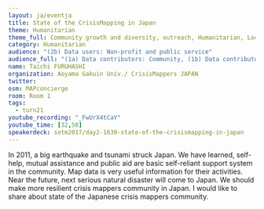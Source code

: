 ```yaml
---
layout: ja/eventja
title: State of the CrisisMapping in Japan
theme: Humanitarian
theme_full: Community growth and diversity, outreach, Humanitarian, Local community
category: Humanitarian
audience: "(2b) Data users: Non-profit and public service"
audience_full: "(1a) Data contributors: Community, (1b) Data contributors: Public administration (open data, data feedback...), (2b) Data users: Non-profit and public service"
name: Taichi FURUHASHI
organization: Aoyama Gakuin Univ./ CrisisMappers JAPAN
twitter:
osm: MAPconcierge
room: Room 1
tags:
  - turn21
youtube_recording: "_FwUrX4tCaY"
youtube_time: [32,50]
speakerdeck: sotm2017/day2-1630-state-of-the-crisismapping-in-japan
---
```

In 2011, a big earthquake and tsunami struck Japan. We have learned, self-help, mutual assistance and public aid are basic self-reliant support system in the community. Map data is very useful information for their activities. Near the future, next serious natural disaster will come to Japan. We should make more resilient crisis mappers community in Japan. I would like to share about state of the Japanese crisis mappers community.


